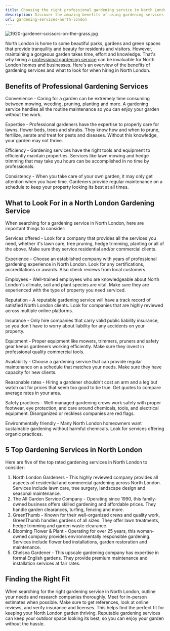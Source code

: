 ```yaml
---
title: Choosing the right professional gardening service in North London
description: Discover the amazing benefits of using gardening services in North London and how to choose the right service for you.
url: gardening-services-north-london
---
```


![1920-gardener-scissors-on-the-grass.jpg](/1920-gardener-scissors-on-the-grass.jpg)

North London is home to some beautiful parks, gardens and green spaces that provide tranquility and beauty for residents and visitors. However, maintaining a gorgeous garden takes time, effort and knowledge. That's why hiring a [professional gardening service](https://londonexpertfinder.com/services/gardeners/) can be invaluable for North London homes and businesses. Here's an overview of the benefits of gardening services and what to look for when hiring in North London.

## Benefits of Professional Gardening Services

Convenience - Caring for a garden can be extremely time consuming between mowing, weeding, pruning, planting and more. A gardening service handles all the routine maintenance so you can enjoy your garden without the work.

Expertise - Professional gardeners have the expertise to properly care for lawns, flower beds, trees and shrubs. They know how and when to prune, fertilize, aerate and treat for pests and diseases. Without this knowledge, your garden may not thrive.

Efficiency - Gardening services have the right tools and equipment to efficiently maintain properties. Services like lawn mowing and hedge trimming that may take you hours can be accomplished in no time by professionals.

Consistency - When you take care of your own garden, it may only get attention when you have time. Gardeners provide regular maintenance on a schedule to keep your property looking its best at all times.

## What to Look For in a North London Gardening Service

When searching for a gardening service in North London, here are important things to consider:

Services offered - Look for a company that provides all the services you need, whether it's lawn care, tree pruning, hedge trimming, planting or all of the above. Make sure they service residential and/or commercial clients.

Experience - Choose an established company with years of professional gardening experience in North London. Look for any certifications, accreditations or awards. Also check reviews from local customers.

Employees - Well-trained employees who are knowledgeable about North London's climate, soil and plant species are vital. Make sure they are experienced with the type of property you need serviced.

Reputation - A reputable gardening service will have a track record of satisfied North London clients. Look for companies that are highly reviewed across multiple online platforms.

Insurance - Only hire companies that carry valid public liability insurance, so you don't have to worry about liability for any accidents on your property.

Equipment - Proper equipment like mowers, trimmers, pruners and safety gear keeps gardeners working efficiently. Make sure they invest in professional quality commercial tools.

Availability - Choose a gardening service that can provide regular maintenance on a schedule that matches your needs. Make sure they have capacity for new clients.

Reasonable rates - Hiring a gardener shouldn't cost an arm and a leg but watch out for prices that seem too good to be true. Get quotes to compare average rates in your area.

Safety practices - Well-managed gardening crews work safely with proper footwear, eye protection, and care around chemicals, tools, and electrical equipment. Disorganized or reckless companies are red flags.

Environmentally friendly - Many North London homeowners want sustainable gardening without harmful chemicals. Look for services offering organic practices.

## 5 Top Gardening Services in North London

Here are five of the top rated gardening services in North London to consider:

1. North London Gardeners - This highly reviewed company provides all aspects of residential and commercial gardening across North London. Services include lawn care, tree surgery, landscape design and seasonal maintenance.
2. The All Garden Service Company - Operating since 1990, this family-owned business offers skilled gardening and affordable prices. They handle garden clearances, turfing, fencing and more.
3. GreenThumb - Known for their well-organized crews and quality work, GreenThumb handles gardens of all sizes. They offer lawn treatments, hedge trimming and garden waste clearance.
4. Blooming Flower & Plant - Operating for over 25 years, this woman-owned company provides environmentally responsible gardening. Services include flower bed installations, garden restoration and maintenance.
5. Chelsea Gardener - This upscale gardening company has expertise in formal English gardens. They provide premium maintenance and installation services at fair rates.

## Finding the Right Fit

When searching for the right gardening service in North London, outline your needs and research companies thoroughly. Meet for in-person estimates when possible. Make sure to get references, look at online reviews, and verify insurance and licenses. This helps find the perfect fit for keeping your North London garden thriving. Reputable gardening services can keep your outdoor space looking its best, so you can enjoy your garden without the hassle.